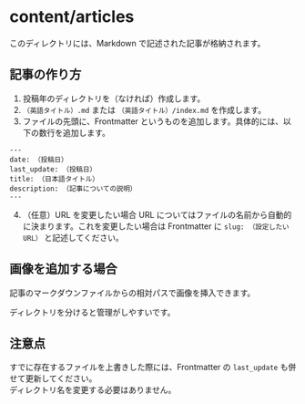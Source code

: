 # content/articles

このディレクトリには、Markdown で記述された記事が格納されます。

## 記事の作り方

1. 投稿年のディレクトリを（なければ）作成します。
2. `（英語タイトル）.md` または `（英語タイトル）/index.md` を作成します。
3. ファイルの先頭に、Frontmatter というものを追加します。具体的には、以下の数行を追加します。

```
---
date: （投稿日）
last_update: （投稿日）
title: （日本語タイトル）
description: （記事についての説明）
---
```

4. （任意）URL を変更したい場合
   URL についてはファイルの名前から自動的に決まります。これを変更したい場合は Frontmatter に `slug: （設定したいURL）` と記述してください。

## 画像を追加する場合

記事のマークダウンファイルからの相対パスで画像を挿入できます。

ディレクトリを分けると管理がしやすいです。

## 注意点

すでに存在するファイルを上書きした際には、Frontmatter の `last_update` も併せて更新してください。<br>
ディレクトリ名を変更する必要はありません。
